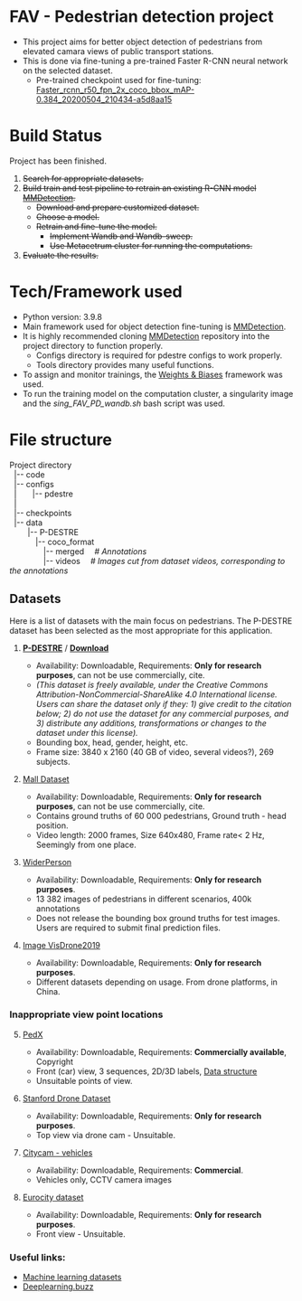# FAV - Pedestrian detection project
* This project aims for better object detection of pedestrians from elevated camara views of public transport stations. 
* This is done via fine-tuning a pre-trained Faster R-CNN neural network on the selected dataset.
  * Pre-trained checkpoint used for fine-tuning: [Faster_rcnn_r50_fpn_2x_coco_bbox_mAP-0.384_20200504_210434-a5d8aa15](https://github.com/open-mmlab/mmdetection/tree/master/configs/faster_rcnn)

# Build Status
Project has been finished.
1. ~~Search for appropriate datasets.~~
2. ~~Build train and test pipeline to retrain an existing R-CNN model [MMDetection](https://github.com/open-mmlab/mmdetection).~~
   * ~~Download and prepare customized dataset.~~
   * ~~Choose a model.~~
   * ~~Retrain and fine-tune the model.~~
     * ~~Implement Wandb and Wandb-sweep.~~
     * ~~Use Metacetrum cluster for running the computations.~~
3. ~~Evaluate the results.~~

# Tech/Framework used
* Python version: 3.9.8
* Main framework used for object detection fine-tuning is [MMDetection](https://github.com/open-mmlab/mmdetection).
* It is highly recommended cloning [MMDetection](https://github.com/open-mmlab/mmdetection) repository into the project directory to function properly. 
  * Configs directory is required for pdestre configs to work properly.
  * Tools directory provides many useful functions.
* To assign and monitor trainings, the [Weights & Biases](https://wandb.ai) framework was used.
* To run the training model on the computation cluster, a singularity image and the _sing_FAV_PD_wandb.sh_ bash script was used.

# File structure
 Project directory\
 &nbsp; |-- code\
 &nbsp; |-- configs\
 &nbsp; |&emsp;&emsp;|-- pdestre\
 &nbsp; |\
 &nbsp; |-- checkpoints\
 &nbsp; |-- data\
 &emsp;&emsp; |-- P-DESTRE\
 &emsp;&emsp;&emsp; |-- coco_format\
 &emsp;&emsp;&emsp;&emsp; |-- merged &emsp;_# Annotations_  
 &emsp;&emsp;&emsp;&emsp; |-- videos &emsp;_# Images cut from dataset videos, corresponding to the annotations_

## Datasets
Here is a list of datasets with the main focus on pedestrians.
The P-DESTRE dataset has been selected as the most appropriate for this application.

1. **[P-DESTRE](http://p-destre.di.ubi.pt/)** / **[Download](http://p-destre.di.ubi.pt/download.html)**
   * Availability: Downloadable, Requirements: **Only for research purposes**, can not be use commercially, cite. 
   * _(This dataset is freely available, under the Creative Commons Attribution-NonCommercial-ShareAlike 4.0 International license. Users can share the dataset only if they: 1) give credit to the citation below; 2) do not use the dataset for any commercial purposes, and 3) distribute any additions, transformations or changes to the dataset under this license)._
   * Bounding box, head, gender, height, etc.
   * Frame size: 3840 x 2160 (40 GB of video, several videos?), 269 subjects. 

2. [Mall Dataset](http://personal.ie.cuhk.edu.hk/~ccloy/downloads_mall_dataset.html)
   * Availability: Downloadable, Requirements: **Only for research purposes**, can not be use commercially, cite.
   * Contains ground truths of 60 000 pedestrians, Ground truth - head position.
   * Video length: 2000 frames, Size 640x480, Frame rate< 2 Hz, Seemingly from one place.

3. [WiderPerson](http://www.cbsr.ia.ac.cn/users/sfzhang/WiderPerson/)
   * Availability: Downloadable, Requirements: **Only for research purposes**.
   * 13 382 images of pedestrians in different scenarios, 400k annotations
   * Does not release the bounding box ground truths for test images. Users are required to submit final prediction files.
   
4. [Image VisDrone2019](http://aiskyeye.com/)
   * Availability: Downloadable, Requirements: **Only for research purposes**.
   * Different datasets depending on usage. From drone platforms, in China.
   
### Inappropriate view point locations
5. [PedX](http://pedx.io/)
   * Availability: Downloadable, Requirements: **Commercially available**, Copyright
   * Front (car) view, 3 sequences, 2D/3D labels, [Data structure](https://github.com/umautobots/pedx)
   * Unsuitable points of view.
   
6. [Stanford Drone Dataset](https://cvgl.stanford.edu/projects/uav_data/)
   * Availability: Downloadable, Requirements: **Only for research purposes**.
   * Top view via drone cam - Unsuitable.
   
7. [Citycam - vehicles](https://www.citycam-cmu.com/)
   * Availability: Downloadable, Requirements: **Commercial**.
   * Vehicles only, CCTV camera images
   
8. [Eurocity dataset](https://eurocity-dataset.tudelft.nl/eval/overview/examples)
   * Availability: Downloadable, Requirements: **Only for research purposes**.
   * Front view - Unsuitable.


### Useful links:
* [Machine learning datasets](https://www.datasetlist.com/)
* [Deeplearning.buzz](https://deeplearning.buzz/deep-learning-datasets/)